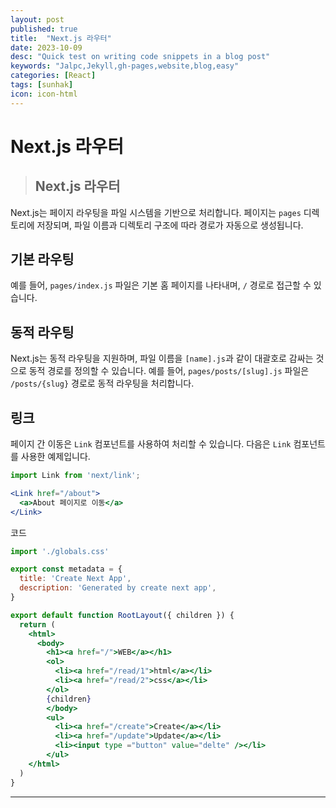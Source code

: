 ```yaml
---
layout: post
published: true
title:  "Next.js 라우터"
date: 2023-10-09
desc: "Quick test on writing code snippets in a blog post"
keywords: "Jalpc,Jekyll,gh-pages,website,blog,easy"
categories: [React]
tags: [sunhak]
icon: icon-html
---
```


# <b>Next.js 라우터</b>

> ## <b>Next.js 라우터</b>

Next.js는 페이지 라우팅을 파일 시스템을 기반으로 처리합니다. 페이지는 `pages` 디렉토리에 저장되며, 파일 이름과 디렉토리 구조에 따라 경로가 자동으로 생성됩니다.

## 기본 라우팅

예를 들어, `pages/index.js` 파일은 기본 홈 페이지를 나타내며, `/` 경로로 접근할 수 있습니다.

## 동적 라우팅

Next.js는 동적 라우팅을 지원하며, 파일 이름을 `[name].js`과 같이 대괄호로 감싸는 것으로 동적 경로를 정의할 수 있습니다. 예를 들어, `pages/posts/[slug].js` 파일은 `/posts/{slug}` 경로로 동적 라우팅을 처리합니다.

## 링크

페이지 간 이동은 `Link` 컴포넌트를 사용하여 처리할 수 있습니다. 다음은 `Link` 컴포넌트를 사용한 예제입니다.

```jsx
import Link from 'next/link';

<Link href="/about">
  <a>About 페이지로 이동</a>
</Link>
```

코드
```jsx
import './globals.css'

export const metadata = {
  title: 'Create Next App',
  description: 'Generated by create next app',
}

export default function RootLayout({ children }) {
  return (
    <html>
      <body>
        <h1><a href="/">WEB</a></h1>
        <ol>
          <li><a href="/read/1">html</a></li>
          <li><a href="/read/2">css</a></li>
        </ol>
        {children}
        </body>
        <ul>
          <li><a href="/create">Create</a></li>
          <li><a href="/update">Update</a></li>
          <li><input type ="button" value="delte" /></li>
        </ul>
    </html>
  )
}
```
---